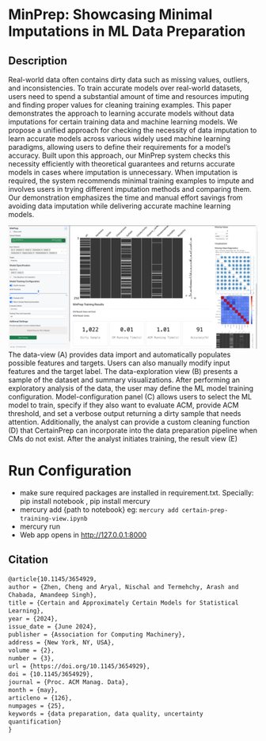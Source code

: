 # MinPrep: Showcasing Minimal Imputations in ML Data Preparation
## Description
Real-world data often contains dirty data such as missing values,
outliers, and inconsistencies. To train accurate models over real-world datasets, users need to spend a substantial amount of time
and resources imputing and finding proper values for cleaning training examples. This paper demonstrates the approach to learning
accurate models without data imputations for certain training data
and machine learning models. We propose a unified approach for
checking the necessity of data imputation to learn accurate models
across various widely used machine learning paradigms, allowing
users to define their requirements for a model’s accuracy. Built upon
this approach, our MinPrep system checks this necessity efficiently
with theoretical guarantees and returns accurate models in cases
where imputation is unnecessary. When imputation is required, the
system recommends minimal training examples to impute and involves users in trying different imputation methods and comparing
them. Our demonstration emphasizes the time and manual effort
savings from avoiding data imputation while delivering accurate
machine learning models.

![MinPrep.png](media%2FMinPrep.png)
The data-view (A)
provides data import and automatically populates possible features
and targets. Users can also manually modify input features and
the target label. The data-exploration view (B) presents a sample
of the dataset and summary visualizations. After performing an
exploratory analysis of the data, the user may define the ML model
training configuration. Model-configuration panel (C) allows users
to select the ML model to train, specify if they also want to evaluate
ACM, provide ACM threshold, and set a verbose output returning a dirty sample that needs attention. Additionally, the analyst
can provide a custom cleaning function (D) that CertainPrep can
incorporate into the data preparation pipeline when CMs do not
exist. After the analyst initiates training, the result view (E) 



# Run Configuration
- make sure required packages are installed in requirement.txt. Specially: pip install notebook , pip install mercury
- mercury add {path to notebook} eg: `mercury add certain-prep-training-view.ipynb`
- mercury run
- Web app opens in http://127.0.0.1:8000


## Citation
```
@article{10.1145/3654929,
author = {Zhen, Cheng and Aryal, Nischal and Termehchy, Arash and Chabada, Amandeep Singh},
title = {Certain and Approximately Certain Models for Statistical Learning},
year = {2024},
issue_date = {June 2024},
publisher = {Association for Computing Machinery},
address = {New York, NY, USA},
volume = {2},
number = {3},
url = {https://doi.org/10.1145/3654929},
doi = {10.1145/3654929},
journal = {Proc. ACM Manag. Data},
month = {may},
articleno = {126},
numpages = {25},
keywords = {data preparation, data quality, uncertainty quantification}
}
```
